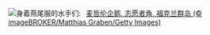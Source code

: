 ![](https://www.bing.com/th?id=OHR.MagellanicPenguin_ZH-CN3177950090_UHD.jpg&w=1000)身着燕尾服的水手们:&nbsp;&ensp;[麦哲伦企鹅, 志愿者角, 福克兰群岛 (© imageBROKER/Matthias Graben/Getty Images)](https://www.bing.com/th?id=OHR.MagellanicPenguin_ZH-CN3177950090_UHD.jpg)
<br><br/>
